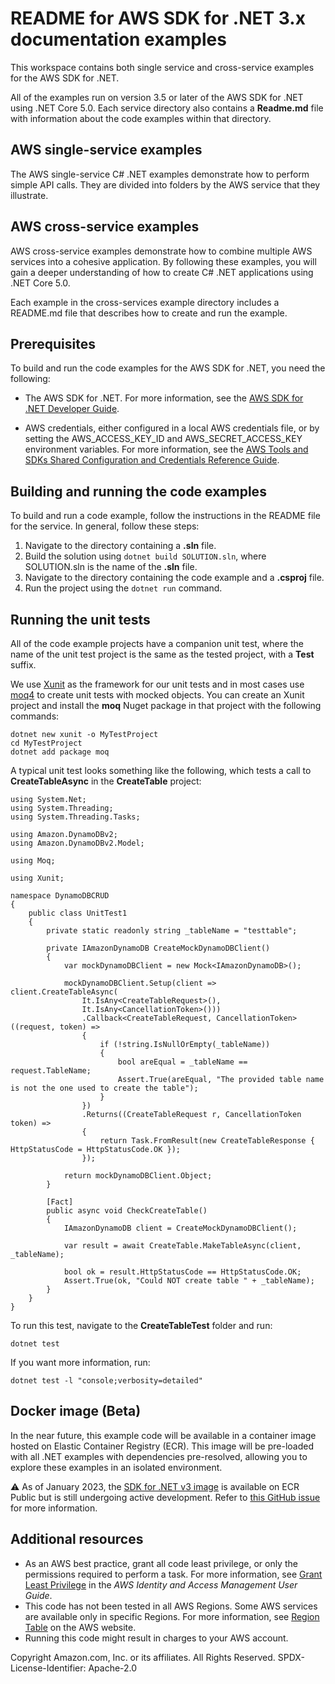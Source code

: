 # README for AWS SDK for .NET 3.x documentation examples


This workspace contains both single service and cross-service examples for the AWS SDK for .NET.

All of the examples run on version 3.5 or later of the AWS SDK for .NET using .NET Core 5.0.
Each service directory also contains a **Readme.md** file with information about the code examples within that directory.

## AWS single-service examples

The AWS single-service C# .NET examples demonstrate how to perform simple API calls. They are divided into folders by the AWS service that they illustrate.

## AWS cross-service examples

AWS cross-service examples demonstrate how to combine multiple AWS services into a cohesive application. By following these examples, you will gain a deeper understanding of how to create C# .NET applications using .NET Core 5.0.

Each example in the cross-services example directory includes a README.md file that describes how to create and run the example.

## Prerequisites

To build and run the code examples for the AWS SDK for .NET, you need the following:

- The AWS SDK for .NET. For more information, see the [AWS SDK for .NET
Developer Guide](https://docs.aws.amazon.com/sdk-for-net/latest/developer-guide/welcome.html).

- AWS credentials, either configured in a local AWS credentials file, or by
setting the AWS_ACCESS_KEY_ID and AWS_SECRET_ACCESS_KEY environment variables.
For more information, see the [AWS Tools and SDKs Shared Configuration and Credentials Reference Guide](https://docs.aws.amazon.com/credref/latest/refdocs/overview.html).

## Building and running the code examples

To build and run a code example, 
follow the instructions in the README file for the service.
In general, follow these steps:

1. Navigate to the directory containing a **.sln** file.
2. Build the solution using ```dotnet build SOLUTION.sln```, 
   where SOLUTION.sln is the name of the **.sln** file.
3. Navigate to the directory containing the code example
   and a **.csproj** file.
4. Run the project using the ```dotnet run``` command.

## Running the unit tests

All of the code example projects have a companion unit test,
where the name of the unit test project is the same as the tested project,
with a **Test** suffix.

We use [Xunit](https://xunit.net/) as the framework for our unit tests and
in most cases use [moq4](https://github.com/moq/moq4) to create unit tests with mocked objects.
You can create an Xunit project and install the **moq** Nuget package in that project with
the following commands:

```
dotnet new xunit -o MyTestProject
cd MyTestProject
dotnet add package moq
```

A typical unit test looks something like the following,
which tests a call to **CreateTableAsync** in the
**CreateTable** project:

```
using System.Net;
using System.Threading;
using System.Threading.Tasks;

using Amazon.DynamoDBv2;
using Amazon.DynamoDBv2.Model;

using Moq;

using Xunit;

namespace DynamoDBCRUD
{
    public class UnitTest1
    {
        private static readonly string _tableName = "testtable";

        private IAmazonDynamoDB CreateMockDynamoDBClient()
        {
            var mockDynamoDBClient = new Mock<IAmazonDynamoDB>();

            mockDynamoDBClient.Setup(client => client.CreateTableAsync(
                It.IsAny<CreateTableRequest>(),
                It.IsAny<CancellationToken>()))
                .Callback<CreateTableRequest, CancellationToken>((request, token) =>
                {
                    if (!string.IsNullOrEmpty(_tableName))
                    {
                        bool areEqual = _tableName == request.TableName;
                        Assert.True(areEqual, "The provided table name is not the one used to create the table");
                    }
                })
                .Returns((CreateTableRequest r, CancellationToken token) =>
                {
                    return Task.FromResult(new CreateTableResponse { HttpStatusCode = HttpStatusCode.OK });
                });

            return mockDynamoDBClient.Object;
        }

        [Fact]
        public async void CheckCreateTable()
        {
            IAmazonDynamoDB client = CreateMockDynamoDBClient();

            var result = await CreateTable.MakeTableAsync(client, _tableName);

            bool ok = result.HttpStatusCode == HttpStatusCode.OK;
            Assert.True(ok, "Could NOT create table " + _tableName);
        }
    }
}
```

To run this test,
navigate to the **CreateTableTest** folder and run:

```
dotnet test
```

If you want more information, run:

```
dotnet test -l "console;verbosity=detailed"
```

## Docker image (Beta)
In the near future, this example code will be available in a container image 
hosted on Elastic Container Registry (ECR). This image will be pre-loaded 
with all .NET examples with dependencies pre-resolved, allowing you to explore
these examples in an isolated environment.

⚠️ As of January 2023, the [SDK for .NET v3 image](https://gallery.ecr.aws/aws-docs-sdk-examples/dotnetv3) is available on ECR Public but is still
undergoing active development. Refer to 
[this GitHub issue](https://github.com/awsdocs/aws-doc-sdk-examples/issues/4126) 
for more information. 

## Additional resources

- As an AWS best practice, grant all code least privilege, or only the permissions required to perform a task. For more information, see [Grant Least Privilege](https://docs.aws.amazon.com/IAM/latest/UserGuide/best-practices.html#grant-least-privilege) in the *AWS Identity and Access Management User Guide*.
- This code has not been tested in all AWS Regions. Some AWS services are available only in specific Regions. For more information, see [Region Table](https://aws.amazon.com/about-aws/global-infrastructure/regional-product-services/) on the AWS website.
- Running this code might result in charges to your AWS account.

Copyright Amazon.com, Inc. or its affiliates. All Rights Reserved. SPDX-License-Identifier: Apache-2.0
